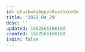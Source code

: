 ```yaml
---
id: q5azbw4q6gpvo8xashxue9m
title: '2022_04_29'
desc: ''
updated: 1662566166180
created: 1662566166180
isDir: false
---
```

